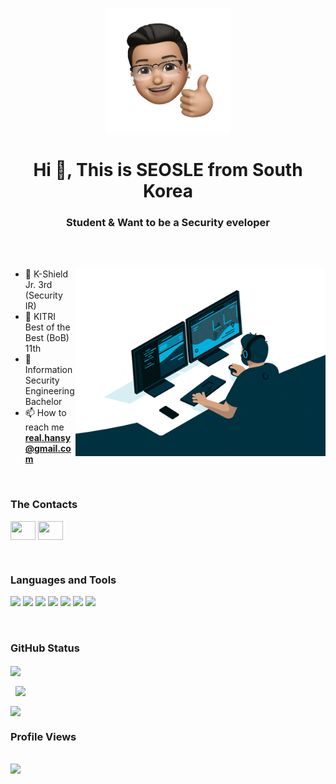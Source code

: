 <p align="center">
  <img src="face.png" height="200"/>
</p>

<h1 align="center">Hi 👋, This is SEOSLE from South Korea</h1>
<h3 align="center">Student & Want to be a Security eveloper</h3>

<br>

<br>

<p><img align="right" src="/codding.gif" height="300"/></p>


- :school: K-Shield Jr. 3rd (Security IR)
- :school: KITRI Best of the Best (BoB) 11th 
- :school: Information Security Engineering Bachelor
- 📫 How to reach me **real.hansy@gmail.com**


<br>

<h3 align="left">The Contacts</h3>
<p align="left">
  <a href="https://fb.com/real.hansy/" target="blank"><img align="center"
      src="https://raw.githubusercontent.com/rahuldkjain/github-profile-readme-generator/master/src/images/icons/Social/facebook.svg" height="30" width="40" /></a>
  <a href="https://instagram.com/real.hansy" target="blank"><img align="center"
      src="https://raw.githubusercontent.com/rahuldkjain/github-profile-readme-generator/master/src/images/icons/Social/instagram.svg" height="30" width="40" /></a>
</p>

<br>


<h3 align="left">Languages and Tools</h3>
<p align="left">
  <img src="https://img.shields.io/badge/C-A8B9CC?style=for-the-badge&logo=c&logoColor=white">
  <img src="https://img.shields.io/badge/C++-00599C?style=for-the-badge&logo=cplusplus&logoColor=white">
  <img src="https://img.shields.io/badge/python-3776AB?style=for-the-badge&logo=python&logoColor=white">
  <img src="https://img.shields.io/badge/mysql-4479A1?style=for-the-badge&logo=mysql&logoColor=white">
  <img src="https://img.shields.io/badge/linux-FCC624?style=for-the-badge&logo=linux&logoColor=black">
  <img src="https://img.shields.io/badge/git-F05032?style=for-the-badge&logo=git&logoColor=white">
  <img src="https://img.shields.io/badge/github-181717?style=for-the-badge&logo=github&logoColor=white">
  
</p>

<br>

<h3>GitHub Status</h3>
<p>
  <img align="center"
        src="https://github-readme-stats.vercel.app/api/top-langs?username=real2u2l8&show_icons=true&locale=en&bg_color=0d1117&text_color=ffffff&layout=compact"
        bg_color=#808080/></p>
<p>&nbsp;
  <img align="center" src="https://github-readme-stats.vercel.app/api?username=real2u2l8&show_icons=true&locale=en&bg_color=0d1117&text_color=ffffff&repo=convoychat"/></p>
<p>
  <img align="center" src="https://github-readme-streak-stats.herokuapp.com/?user=real2u2l8&theme=dark&background=0d1117&date_format=M%20j%5B%2C%20Y%5D"/>
</p>

<p align="right"> <h3>Profile Views</h3><br>
  <img src="https://komarev.com/ghpvc/?username=real2u2l8&label=Profile%20views&color=0e75b6&style=flat"/> 
</p>

